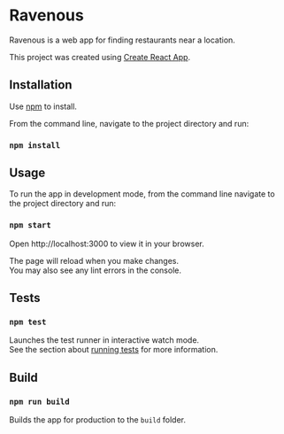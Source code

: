 
# Ravenous

Ravenous is a web app for finding restaurants near a location.

This project was created using [Create React App](https://github.com/facebook/create-react-app).

## Installation

Use [npm](https://docs.npmjs.com/downloading-and-installing-node-js-and-npm) to install.

From the command line, navigate to the project directory and run:

### `npm install`

## Usage

To run the app in development mode, from the command line navigate to the project directory and run:

### `npm start`

Open http://localhost:3000 to view it in your browser.

The page will reload when you make changes.\
You may also see any lint errors in the console.

## Tests

### `npm test`

Launches the test runner in interactive watch mode.\
See the section about [running tests](https://facebook.github.io/create-react-app/docs/running-tests) for more information.

## Build

### `npm run build`

Builds the app for production to the `build` folder.
